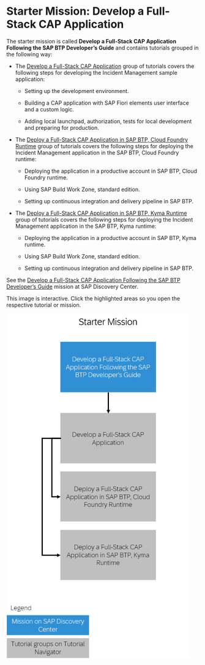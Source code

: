 <!-- loioebd19b54c28c4cdfa31ad056ad02aff4 -->

# Starter Mission: Develop a Full-Stack CAP Application

The starter mission is called **Develop a Full-Stack CAP Application Following the SAP BTP Developer’s Guide** and contains tutorials grouped in the following way:

-   The [Develop a Full-Stack CAP Application](https://developers.sap.com/group.cap-application-full-stack.html) group of tutorials covers the following steps for developing the Incident Management sample application:

    -   Setting up the development environment.

    -   Building a CAP application with SAP Fiori elements user interface and a custom logic.

    -   Adding local launchpad, authorization, tests for local development and preparing for production.


-   The [Deploy a Full-Stack CAP Application in SAP BTP, Cloud Foundry Runtime](https://developers.sap.com/group.deploy-full-stack-cap-application.html) group of tutorials covers the following steps for deploying the Incident Management application in the SAP BTP, Cloud Foundry runtime:

    -   Deploying the application in a productive account in SAP BTP, Cloud Foundry runtime.

    -   Using SAP Build Work Zone, standard edition.

    -   Setting up continuous integration and delivery pipeline in SAP BTP.


-   The [Deploy a Full-Stack CAP Application in SAP BTP, Kyma Runtime](https://developers.sap.com/group.deploy-full-stack-cap-kyma-runtime.html) group of tutorials covers the following steps for deploying the Incident Management application in the SAP BTP, Kyma runtime:

    -   Deploying the application in a productive account in SAP BTP, Kyma runtime.

    -   Using SAP Build Work Zone, standard edition.

    -   Setting up continuous integration and delivery pipeline in SAP BTP.



See the [Develop a Full-Stack CAP Application Following the SAP BTP Developer’s Guide](https://discovery-center.cloud.sap/protected/index.html#/missiondetail/4327/4608) mission at SAP Discovery Center.



This image is interactive. Click the highlighted areas so you open the respective tutorial or mission.

![](images/Tutorials_Flow_Develop_a_Full-Stack_CAP_Application_68e34cd.png)

